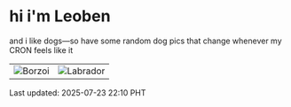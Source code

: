 # hi i'm Leoben

and i like dogs—so have some random dog pics that change whenever my CRON feels like it

|  |  |
|--------|----------|
| ![Borzoi](https://random-dog-vercel.vercel.app/api/random-borzoi?v=1753279833) | ![Labrador](https://random-dog-vercel.vercel.app/api/random-labrador?v=1753279833) |

Last updated: 2025-07-23 22:10 PHT
